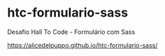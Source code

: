 # htc-formulario-sass
Desafio Hall To Code - Formulário com Sass

https://alicedelpuppo.github.io/htc-formulario-sass/
